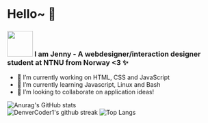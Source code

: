 # Hello~ 👋

<h3><img src="https://i.pinimg.com/originals/32/40/ab/3240abd20459fb3b8cc4ac6919dac2a4.gif"  width="60" height="60" /> I am Jenny -  A webdesigner/interaction designer student at NTNU from Norway <3 ✨</h3>

- 🔭 I’m currently working on HTML, CSS and JavaScript
- 🌱 I’m currently learning Javascript, Linux and Bash
- 👯 I’m looking to collaborate on application ideas!

![Anurag's GitHub stats](https://github-readme-stats.vercel.app/api?username=Jendeuk&theme=omni&show_icons=true) 
 <br>
![DenverCoder1's github streak](https://github-readme-streak-stats.herokuapp.com/?user=Jendeuk&theme=omni)
![Top Langs](https://github-readme-stats.vercel.app/api/top-langs/?username=Jendeuk&theme=omni&show_icons=true)


